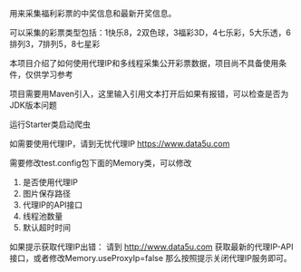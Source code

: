 用来采集福利彩票的中奖信息和最新开奖信息。


可以采集的彩票类型包括：1快乐8，2双色球，3福彩3D，4七乐彩，5大乐透，6排列3，7排列5，8七星彩


本项目介绍了如何使用代理IP和多线程采集公开彩票数据，项目尚不具备使用条件，仅供学习参考


项目需要用Maven引入，这里输入引用文本打开后如果有报错，可以检查是否为JDK版本问题


运行Starter类启动爬虫


如需要使用代理IP，请到无忧代理IP https://www.data5u.com


需要修改test.config包下面的Memory类，可以修改
1. 是否使用代理IP
2. 图片保存路径
3. 代理IP的API接口
4. 线程池数量
5. 默认超时时间

如果提示获取代理IP出错： 请到 http://www.data5u.com 获取最新的代理IP-API接口，或者修改Memory.useProxyIp=false 那么按照提示关闭代理IP服务即可。

